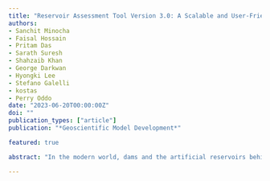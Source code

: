```yaml
---
title: "Reservoir Assessment Tool Version 3.0: A Scalable and User-Friendly Software Platform to Mobilize the Global Water Management Community"
authors:
- Sanchit Minocha
- Faisal Hossain
- Pritam Das
- Sarath Suresh
- Shahzaib Khan
- George Darkwan
- Hyongki Lee
- Stefano Galelli
- kostas
- Perry Oddo
date: "2023-06-20T00:00:00Z"
doi: ""
publication_types: ["article"]
publication: "*Geoscientific Model Development*"

featured: true

abstract: "In the modern world, dams and the artificial reservoirs behind them serve the increasing demand for water across diverse needs such as agriculture, energy production, and drinking water. As dams continue to proliferate, monitoring water availability influenced by reservoir operations is now of paramount importance. The Reservoir Assessment Tool (RAT) is a data-driven software that integrates satellite remote sensing with hydrological models, enabling the estimation of key reservoir parameters such as inflow, outflow, surface area, evaporation and storage changes. The earliest rendition of RAT (version 1.0) was set up for 1598 reservoirs around the world with limitations in functional robustness, updating frequency and scalability. Some of these limitations on updating frequency and functional robustness were addressed in version 2.0 that was later made operational for the inter-governmental agency of the Mekong River Commission. Recognizing the need for scalability to mobilize the global water management community to benefit from satellite remote sensing, we hereby introduce RAT version 3.0. This version is optimized for accelerating open collaboration among users for continuous improvement and customization of RAT to enable reservoir management breakthroughs. RAT 3.0 represents a wholesale overhaul from the previous versions to empower the global community of users and developers in the spirit of the open-source movement. RAT 3.0 allows reservoir monitoring advancements and new functional developments that can be freely exchanged and seamlessly integrated for continuous evolution of the software. A centralized web application has also been established to facilitate the storage and dissemination of global reservoir monitoring information along with comprehensive training resources. RAT 3.0 aspires to usher the traditional water management community into the era of satellite remote sensing. The global impact of the software can be expected to increase as uptake spreads, enabling a more sustainable and equitable utilization of our planet's water resources."

---
```


